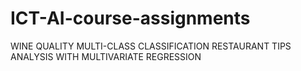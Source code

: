 # ICT-AI-course-assignments
WINE QUALITY MULTI-CLASS CLASSIFICATION
RESTAURANT TIPS ANALYSIS WITH MULTIVARIATE REGRESSION
